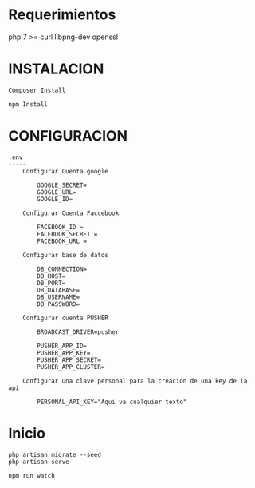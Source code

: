 Requerimientos
==============
php 7 >=
curl
libpng-dev
openssl



INSTALACION
============

	Composer Install

	npm Install


CONFIGURACION
=============
	.env 
	-----
		Configurar Cuenta google

			GOOGLE_SECRET=
			GOOGLE_URL=
			GOOGLE_ID=

		Configurar Cuenta Faccebook

			FACEBOOK_ID = 
			FACEBOOK_SECRET = 
			FACEBOOK_URL = 

		Configurar base de datos
		
			DB_CONNECTION=
			DB_HOST=
			DB_PORT=
			DB_DATABASE=
			DB_USERNAME=
			DB_PASSWORD=

		Configurar cuenta PUSHER

			BROADCAST_DRIVER=pusher

			PUSHER_APP_ID=
			PUSHER_APP_KEY=
			PUSHER_APP_SECRET=
			PUSHER_APP_CLUSTER=

		Configurar Una clave personal para la creacion de una key de la api

			PERSONAL_API_KEY="Aqui va cualquier texto" 

Inicio
=======

	php artisan migrate --seed
	php artisan serve

	npm run watch



